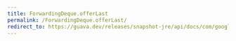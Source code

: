 ```yaml
---
title: ForwardingDeque.offerLast
permalink: /ForwardingDeque.offerLast/
redirect_to: https://guava.dev/releases/snapshot-jre/api/docs/com/google/common/collect/ForwardingDeque.html#offerLast-E-
---
```

